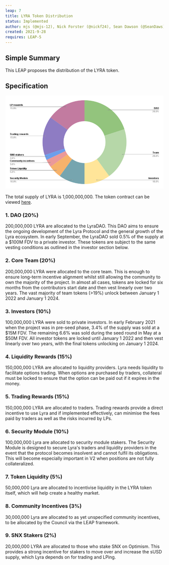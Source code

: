 ```yaml
---
leap: 7
title: LYRA Token Distribution
status: Implemented
author: mjs (@mjs-12), Nick Forster (@nickf24), Sean Dawson (@SeanDaws)
created: 2021-9-28
requires: LEAP-5
---
```


## Simple Summary

This LEAP proposes the distribution of the LYRA token.


## Specification

![Total](assets/leap-7/combined.png)

The total supply of LYRA is 1,000,000,000. The token contract can be viewed [here](https://etherscan.io/token/0x01ba67aac7f75f647d94220cc98fb30fcc5105bf). 


### 1. DAO (20%)

200,000,000 LYRA are allocated to the LyraDAO. This DAO aims to ensure the ongoing development of the Lyra Protocol and the general growth of the Lyra ecosystem.  In early September, the LyraDAO sold 0.5% of the supply at a $100M FDV to a private investor. These tokens are subject to the same vesting conditions as outlined in the investor section below.

### 2. Core Team (20%)

200,000,000 LYRA were allocated to the core team. This is enough to ensure long-term incentive alignment whilst still allowing the community to own the majority of the project. In almost all cases, tokens are locked for six months from the contributors start date and then vest linearly over two years. The vast majority of team tokens (>19%) unlock between January 1 2022 and January 1 2024.

### 3. Investors (10%)

100,000,000 LYRA were sold to private investors. In early February 2021 when the project was in pre-seed phase, 3.4% of the supply was sold at a $15M FDV. The remaining 6.6% was sold during the seed round in May at a $50M FDV. All investor tokens are locked until January 1 2022 and then vest linearly over two years, with the final tokens unlocking on January 1 2024.

### 4. Liquidity Rewards (15%)

150,000,000 LYRA are allocated to liquidity providers. Lyra needs liquidity to facilitate options trading. When options are purchased by traders, collateral must be locked to ensure that the option can be paid out if it expires in the money.

### 5. Trading Rewards (15%)

150,000,000 LYRA are allocated to traders. Trading rewards provide a direct incentive to use Lyra and if implemented effectively, can minimise the fees paid by traders as well as the risks incurred by LPs.

### 6. Security Module (10%)

100,000,000 Lyra are allocated to security module stakers. The Security Module is designed to secure Lyra's traders and liquidity providers in the event that the protocol becomes insolvent and cannot fulfil its obligations. This will become especially important in V2 when positions are not fully collateralized.

### 7. Token Liquidity (5%)

50,000,000 Lyra are allocated to incentivise liquidity in the LYRA token itself, which will help create a healthy market.

### 8. Community Incentives (3%)

30,000,000 Lyra are allocated to as yet unspecified community incentives, to be allocated by the Council via the LEAP framework.

### 9. SNX Stakers (2%)

20,000,000 LYRA are allocated to those who stake SNX on Optimism. This provides a strong incentive for stakers to move over and increase the sUSD supply, which Lyra depends on for trading and LPing.
